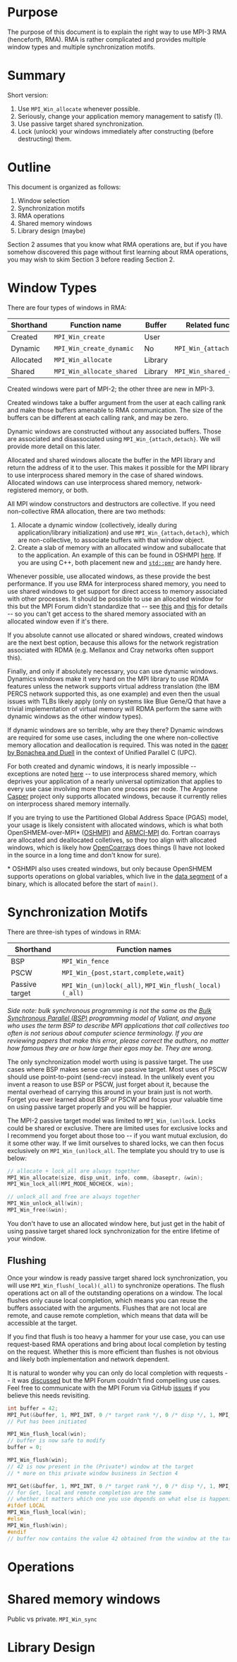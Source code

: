 # Purpose 

The purpose of this document is to explain the right way to use MPI-3 RMA (henceforth, RMA).
RMA is rather complicated and provides multiple window types and
multiple synchronization motifs.

# Summary

Short version:
  1. Use `MPI_Win_allocate` whenever possible.
  2. Seriously, change your application memory management to satisfy (1).
  3. Use passive target shared synchronization.
  4. Lock (unlock) your windows immediately after constructing (before destructing) them.
  
# Outline
  
This document is organized as follows:
  1. Window selection
  2. Synchronization motifs
  3. RMA operations
  4. Shared memory windows
  5. Library design (maybe)
  
Section 2 assumes that you know what RMA operations are, but if you have somehow
discovered this page without first learning about RMA operations, you may wish
to skim Section 3 before reading Section 2.

# Window Types

There are four types of windows in RMA:

Shorthand|Function name|Buffer|Related functions
---|---|---|---
Created|``MPI_Win_create``|User|
Dynamic|``MPI_Win_create_dynamic``|No|`MPI_Win_{attach,detach}`
Allocated|``MPI_Win_allocate``|Library|
Shared|``MPI_Win_allocate_shared``|Library|`MPI_Win_shared_query`

Created windows were part of MPI-2; the other three are new in MPI-3.

Created windows take a buffer argument from the user at each calling rank
and make those buffers amenable to RMA communication.
The size of the buffers can be different at each calling rank, and may be zero.

Dynamic windows are constructed without any associated buffers.
Those are associated and disassociated using `MPI_Win_{attach,detach}`.
We will provide more detail on this later.

Allocated and shared windows allocate the buffer in the MPI library
and return the address of it to the user.
This makes it possible for the MPI library to use interprocess shared memory
in the case of shared windows.
Allocated windows can use interprocess shared memory, network-registered memory, or both.

All MPI window constructors and destructors are collective.
If you need non-collective RMA allocation, there are two methods:
  1. Allocate a dynamic window (collectively, ideally during application/library initialization) 
     and use `MPI_Win_{attach,detach}`, which are non-collective, to associate buffers with that window object.
  2. Create a slab of memory with an allocated window and suballocate that to the application.
     An example of this can be found in OSHMPI
     [here](https://github.com/jeffhammond/oshmpi/blob/master/src/shmem-internals.c#L338).
     If you are using C++, both placement new and
     [`std::pmr`](https://en.cppreference.com/w/cpp/memory/memory_resource) are handy here.
     
Whenever possible, use allocated windows, as these provide the best performance.
If you use RMA for interprocess shared memory, you need to use shared windows
to get support for direct access to memory associated with other processes.
It should be possible to use an allocated window for this but the MPI Forum
didn't standardize that
-- see [this](https://github.com/mpi-forum/mpi-forum-historic/issues/397)
and [this](https://github.com/mpi-forum/mpi-issues/issues/23) for details --
so you can't get access to the shared memory associated with an allocated window
even if it's there.

If you absolute cannot use allocated or shared windows, created windows 
are the next best option, because this allows for the network registration
associated with RDMA (e.g. Mellanox and Cray networks often support this).

Finally, and only if absolutely necessary, you can use dynamic windows.
Dynamics windows make it very hard on the MPI library to use RDMA features
unless the network supports virtual address translation
(the IBM PERCS network supported this, as one example)
and even then the usual issues with TLBs likely apply
(only on systems like Blue Gene/Q that have a trivial
implementation of virtual memory will RDMA perform the
same with dynamic windows as the other window types).

If dynamic windows are so terrible, why are they there?
Dynamic windows are required for some use cases, including the one
where non-collective memory allocation and deallocation is required.
This was noted in the [paper by Bonachea and Duell](https://gasnet.lbl.gov/pubs/bonachea-duell-mpi.pdf)
in the context of Unified Parallel C (UPC).

For both created and dynamic windows, it is nearly impossible
-- exceptions are noted [here](https://github.com/mpi-forum/mpi-issues/issues/23) --
to use interprocess shared memory, which deprives your application of a nearly
universal optimization that applies to every use case involving more than one process per node.
The Argonne [Casper](https://www.mcs.anl.gov/project/casper/) project
only supports allocated windows, because it currently relies on interprocess shared memory
internally.

If you are trying to use the Partitioned Global Address Space (PGAS) model,
your usage is likely consistent with allocated windows, which is what both
OpenSHMEM-over-MPI\* ([OSHMPI](https://github.com/jeffhammond/oshmpi)) and
[ARMCI-MPI](https://github.com/pmodels/armci-mpi) do.
Fortran coarrays are allocated and deallocated colletives, so they too align
with allocated windows, which is likely how [OpenCoarrays](http://www.opencoarrays.org/)
does things (I have not looked in the source in a long time and don't know for sure).

\* OSHMPI also uses created windows, but only because OpenSHMEM supports
operations on global variables, which live in the
[data segment](https://en.wikipedia.org/wiki/Data_segment)
of a binary, which is allocated before the start of `main()`.

# Synchronization Motifs

There are three-ish types of windows in RMA:

Shorthand|Function names
---|---
BSP|``MPI_Win_fence``
PSCW|``MPI_Win_{post,start,complete,wait}``
Passive target|``MPI_Win_(un)lock(_all)``, ``MPI_Win_flush(_local)(_all)``

_Side note: bulk synchronous programming is not the same as the
[Bulk Synchronous Parallel (BSP)](https://en.wikipedia.org/wiki/Bulk_synchronous_parallel)
programming model of Valiant, and anyone who uses the term BSP to describe
MPI applications that call collectives too often is not serious about computer science terminology.
If you are reviewing papers that make this error, please correct the authors, no matter
how famous they are or how large their egos may be.  They are wrong._

The only synchronization model worth using is passive target.
The use cases where BSP makes sense can use passive target.
Most uses of PSCW should use point-to-point (send-recv) instead.
In the unlikely event you invent a reason to use BSP or PSCW,
just forget about it, because the mental overhead of carrying this
around in your brain just is not worth.
Forget you ever learned about BSP or PSCW and focus your valuable
time on using passive target properly and you will be happier.

The MPI-2 passive target model was limited to `MPI_Win_(un)lock`.
Locks could be shared or exclusive.
There are limited uses for exclusive locks and I recommend you forget about
those too -- if you want mutual exclusion, do it some other way.
If we limit ourselves to shared locks, we can then focus exclusively
on ``MPI_Win_(un)lock_all``.
The template you should try to use is below:

```c
// allocate + lock_all are always together
MPI_Win_allocate(size, disp_unit, info, comm, &baseptr, &win); 
MPI_Win_lock_all(MPI_MODE_NOCHECK, win);
```

```c
// unlock_all and free are always together
MPI_Win_unlock_all(win);
MPI_Win_free(&win); 
```

You don't have to use an allocated window here, but just get
in the habit of using passive target shared lock synchronization
for the entire lifetime of your window.

## Flushing

Once your window is ready passive target shared lock synchronization,
you will use ``MPI_Win_flush(_local)(_all)`` to synchronize operations.
The flush operations act on all of the outstanding operations on a window.
The local flushes only cause local completion, which means you can reuse
the buffers associated with the arguments.
Flushes that are not local are remote, and cause remote completion,
which means that data will be accessible at the target.

If you find that flush is too heavy a hammer for your use case, you can
use request-based RMA operations and bring about local completion
by testing on the request.
Whether this is more efficient than flushes is not obvious and likely
both implementation and network dependent.

It is natural to wonder why you can only do local completion with requests --
it was [discussed](https://lists.mpi-forum.org/pipermail/mpiwg-rma/2013-October/003124.html)
but the MPI Forum couldn't find compelling use cases.
Feel free to communicate with the MPI Forum via
GitHub [issues](https://github.com/mpi-forum/mpi-issues/issues)
if you believe this needs revisiting.

```c
int buffer = 42;
MPI_Put(&buffer, 1, MPI_INT, 0 /* target rank */, 0 /* disp */, 1, MPI_INT, win);
// Put has been initiated

MPI_Win_flush_local(win);
// buffer is now safe to modify
buffer = 0;

MPI_Win_flush(win);
// 42 is now present in the (Private*) window at the target
// * more on this private window business in Section 4

MPI_Get(&buffer, 1, MPI_INT, 0 /* target rank */, 0 /* disp */, 1, MPI_INT, win);
// for Get, local and remote completion are the same
// whether it matters which one you use depends on what else is happening (see Section 5)
#ifdef LOCAL
MPI_Win_flush_local(win);
#else
MPI_Win_flush(win);
#endif
// buffer now contains the value 42 obtained from the window at the target
```
# Operations

# Shared memory windows

Public vs private.  `MPI_Win_sync`

# Library Design

